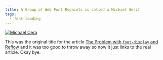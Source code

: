 ```yaml
---
title: A Group of Web Font Repaints is called a Michael Serif
tags:
  - font-loading
---
```


<a href="/web/font-display-reflow/"><img src="/web/img/posts/font-display-reflow/michael-serif.jpg" alt="Michael Cera"></a>

This was the original title for the article [The Problem with `font-display` and Reflow](/web/font-display-reflow/) and it was too good to throw away so now it just links to the real article. Okay bye.

